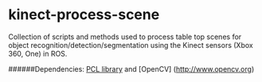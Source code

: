 # kinect-process-scene
Collection of scripts and methods used to process table top scenes for object recognition/detection/segmentation using the Kinect sensors (Xbox 360, One) in ROS.

######Dependencies:
[PCL library](http://www.pointclouds.org) and [OpenCV] (http://www.opencv.org)
